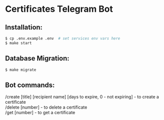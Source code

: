 # Certificates Telegram Bot

## Installation:
```sh
$ cp .env.example .env  # set services env vars here
$ make start
```
## Database Migration:
```sh
$ make migrate
```
## Bot commands:
/create [title] [recipient name] [days to expire, 0 - not expiring] - to create a certificate <br>
/delete [number] - to delete a certificate <br>
/get [number] - to get a certificate
